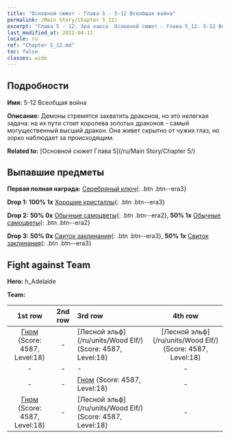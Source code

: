```yaml
---
title: "Основной сюжет - Глава 5 - 5-12 Всеобщая война"
permalink: /Main Story/Chapter 5_12/
excerpt: "Глава 5 - 12. Эра хаоса  Основной сюжет - Глава 5_12. 5-12 Всеобщая война"
last_modified_at: 2021-04-11
locale: ru
ref: "Chapter 5_12.md"
toc: false
classes: wide
---
```


## Подробности

 **Имя:** 5-12 Всеобщая война

 **Описание:** Демоны стремятся захватить драконов, но это нелегкая задача: на их пути стоит королева золотых драконов - самый могущественный высший дракон. Она живет скрытно от чужих глаз, но зорко наблюдает за происходящим.

 **Related to:** [Основной сюжет Глава 5](/ru/Main Story/Chapter 5/)

## Выпавшие предметы

 **Первая полная награда:** [Серебряный ключ](/ru/Items/con_693/){: .btn .btn--era3}

 **Drop 1:** **100% 1x** [Хорошие кристаллы](/ru/Items/mat_17/){: .btn .btn--era3}

 **Drop 2:** **50% 0x** [Обычные самоцветы](/ru/Items/mat_10/){: .btn .btn--era2}, **50% 1x** [Обычные самоцветы](/ru/Items/mat_10/){: .btn .btn--era2}

 **Drop 3:** **50% 0x** [Свиток заклинания](/ru/Items/con_694/){: .btn .btn--era3}, **50% 1x** [Свиток заклинания](/ru/Items/con_694/){: .btn .btn--era3}


## Fight against Team
 **Hero:** h_Adelaide

 **Team:**


  | 1st row | 2nd row | 3rd row | 4th row |
  |:----:|:----:|:----|:----:|
  | [Гном](/ru/units/Dwarf/) (Score: 4587, Level:18)  | - | [Лесной эльф](/ru/units/Wood Elf/) (Score: 4587, Level:18)  | [Лесной эльф](/ru/units/Wood Elf/) (Score: 4587, Level:18)  |
  | - | - | - | - |
  | - | - | [Гном](/ru/units/Dwarf/) (Score: 4587, Level:18)  | - |
  | [Гном](/ru/units/Dwarf/) (Score: 4587, Level:18)  | - | [Лесной эльф](/ru/units/Wood Elf/) (Score: 4587, Level:18)  | - |


